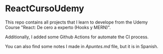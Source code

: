 # ReactCursoUdemy
This repo contains all projects that I learn to develope from the Udemy Course "React: De cero a experto (Hooks y MERN)".

Additionally, I added some Github Actions for automate the CI process.

You can also find some notes I made in *Apuntes.md* file, but it is in Spanish.
